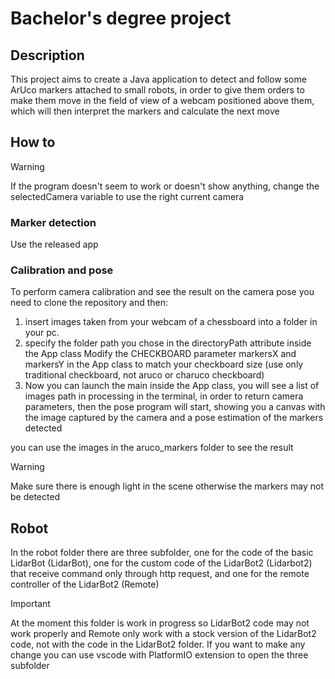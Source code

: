# Bachelor's degree project
## Description
This project aims to create a Java application to detect and follow some ArUco markers attached to small robots, in order to give them 
orders to make them move in the field of view of a webcam positioned above them, which will then interpret the markers and calculate the next move

## How to
> [!WARNING]
> If the program doesn't seem to work or doesn't show anything, change the selectedCamera variable to use the right current camera
### Marker detection
Use the released app</br>

### Calibration and pose
To perform camera calibration and see the result on the camera pose you need to clone the repository and then:
1. insert images taken from your webcam of a chessboard into a folder in your pc. </br>
2. specify the folder path you chose in the directoryPath attribute inside the App class 
   Modify the CHECKBOARD parameter markersX and markersY in the App class to match your checkboard size (use only traditional checkboard, not aruco or charuco checkboard)
3. Now you can launch the main inside the App class, you will see a list of images path in processing in the terminal, in order to return camera parameters, then the pose program will start,
   showing you a canvas with the image captured by the camera and a pose estimation of the markers detected

you can use the images in the aruco_markers folder to see the result

> [!WARNING]
> Make sure there is enough light in the scene otherwise the markers may not be detected


## Robot
In the robot folder there are three subfolder, one for the code of the basic LidarBot (LidarBot), one for the custom code of the LidarBot2 (Lidarbot2) that receive command only through http request, and one for the remote controller of the LidarBot2 (Remote)

> [!IMPORTANT]
> At the moment this folder is work in progress so LidarBot2 code may not work properly and Remote only work with a stock version of the LidarBot2 code, not with the code in the LidarBot2 folder.
> If you want to make any change you can use vscode with PlatformIO extension to open the three subfolder
